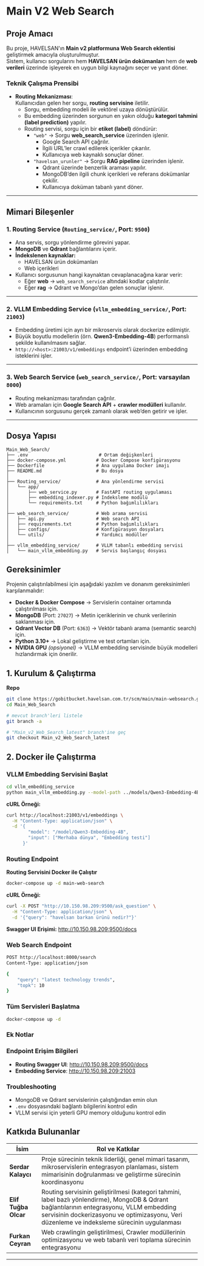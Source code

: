 # Main V2 Web Search 

## Proje Amacı

Bu proje, HAVELSAN'ın **Main v2 platformuna Web Search eklentisi** geliştirmek amacıyla oluşturulmuştur.  
Sistem, kullanıcı sorgularını hem **HAVELSAN ürün dokümanları** hem de **web verileri** üzerinde işleyerek en uygun bilgi kaynağını seçer ve yanıt döner.

### Teknik Çalışma Prensibi
- **Routing Mekanizması**:  
  Kullanıcıdan gelen her sorgu, **routing servisine** iletilir.  
  - Sorgu, embedding modeli ile vektörel uzaya dönüştürülür.  
  - Bu embedding üzerinden sorgunun en yakın olduğu **kategori tahmini (label prediction)** yapılır.  
  - Routing servisi, sorgu için bir **etiket (label)** döndürür:
    - `"web"` → Sorgu **web_search_service** üzerinden işlenir.  
      - Google Search API çağrılır.  
      - İlgili URL’ler crawl edilerek içerikler çıkarılır.  
      - Kullanıcıya web kaynaklı sonuçlar döner.  
    - `"havelsan_urunler"` → Sorgu **RAG pipeline** üzerinden işlenir.  
      - Qdrant üzerinde benzerlik araması yapılır.  
      - MongoDB’den ilgili chunk içerikleri ve referans dokümanlar çekilir.  
      - Kullanıcıya doküman tabanlı yanıt döner.  
---

## Mimari Bileşenler

### 1. Routing Service (`Routing_service/`, Port: `9500`)
- Ana servis, sorgu yönlendirme görevini yapar.  
- **MongoDB** ve **Qdrant** bağlantılarını içerir.  
- **İndekslenen kaynaklar:**
  - HAVELSAN ürün dokümanları
  - Web içerikleri  
- Kullanıcı sorgusunun hangi kaynaktan cevaplanacağına karar verir:
  - Eğer **web** → `web_search_service` altındaki kodlar çalıştırılır.
  - Eğer **rag** → Qdrant ve Mongo’dan gelen sonuçlar işlenir.

---

### 2. VLLM Embedding Service (`vllm_embedding_service/`, Port: `21003`)
- Embedding üretimi için ayrı bir mikroservis olarak dockerize edilmiştir.  
- Büyük boyutlu modellerin (örn. **Qwen3-Embedding-4B**) performanslı şekilde kullanılmasını sağlar.  
- `http://<host>:21003/v1/embeddings` endpoint’i üzerinden embedding isteklerini işler.  

---

### 3. Web Search Service (`web_search_service/`, Port: varsayılan `8000`)
- Routing mekanizması tarafından çağrılır.  
- Web aramaları için **Google Search API** + **crawler modülleri** kullanılır.  
- Kullanıcının sorgusunu gerçek zamanlı olarak web’den getirir ve işler.  

---

## Dosya Yapısı

```
Main_Web_Search/
├── .env                          # Ortam değişkenleri
├── docker-compose.yml           # Docker Compose konfigürasyonu
├── Dockerfile                   # Ana uygulama Docker imajı
├── README.md                    # Bu dosya
│
├── Routing_service/             # Ana yönlendirme servisi
│   └── app/
│       ├── web_service.py       # FastAPI routing uygulaması
│       ├── embedding_indexer.py # Indeksleme modülü
│       └── requirements.txt     # Python bağımlılıkları
│
├── web_search_service/          # Web arama servisi
│   ├── api.py                   # Web search API
│   ├── requirements.txt         # Python bağımlılıkları
│   ├── configs/                 # Konfigürasyon dosyaları
│   └── utils/                   # Yardımcı modüller
│
├── vllm_embedding_service/      # VLLM tabanlı embedding servisi
│   └── main_vllm_embedding.py   # Servis başlangıç dosyası

```
## Gereksinimler

Projenin çalıştırılabilmesi için aşağıdaki yazılım ve donanım gereksinimleri karşılanmalıdır:

- **Docker & Docker Compose** → Servislerin container ortamında çalıştırılması için.  
- **MongoDB** (Port: `27027`) → Metin içeriklerinin ve chunk verilerinin saklanması için.  
- **Qdrant Vector DB** (Port: `6363`) → Vektör tabanlı arama (semantic search) için.  
- **Python 3.10+** → Lokal geliştirme ve test ortamları için.  
- **NVIDIA GPU** *(opsiyonel)* → VLLM embedding servisinde büyük modelleri hızlandırmak için önerilir.  


## 1. Kurulum & Çalıştırma

**Repo**

```bash
git clone https://gobitbucket.havelsan.com.tr/scm/main/main-websearch.git
cd Main_Web_Search

# mevcut branch'leri listele
git branch -a

# "Main_v2_Web_Search_latest" branch'ine geç
git checkout Main_v2_Web_Search_latest
```

## 2. Docker ile Çalıştırma

### VLLM Embedding Servisini Başlat

```bash
cd vllm_embedding_service
python main_vllm_embedding.py --model-path ../models/Qwen3-Embedding-4B --port 21003
```
**cURL Örneği:**
```bash
curl http://localhost:21003/v1/embeddings \
  -H "Content-Type: application/json" \
  -d '{
        "model": "/model/Qwen3-Embedding-4B",
        "input": ["Merhaba dünya", "Embedding testi"]
      }'
```

### Routing Endpoint

**Routing Servisini Docker ile Çalıştır**

```bash
docker-compose up -d main-web-search
```
**cURL Örneği:**
```bash
curl -X POST "http://10.150.98.209:9500/ask_question" \
  -H "Content-Type: application/json" \
  -d '{"query": "havelsan barkan ürünü nedir?"}'
```

**Swagger UI Erişimi:** http://10.150.98.209:9500/docs

### Web Search Endpoint

```bash
POST http://localhost:8000/search
Content-Type: application/json

{
    "query": "latest technology trends",
    "topk": 10
}
```
### Tüm Servisleri Başlatma

```bash
docker-compose up -d
```

### Ek Notlar

### Endpoint Erişim Bilgileri
- **Routing Swagger UI**: http://10.150.98.209:9500/docs
- **Embedding Service**: http://10.150.98.209:21003

### Troubleshooting
- MongoDB ve Qdrant servislerinin çalıştığından emin olun
- `.env` dosyasındaki bağlantı bilgilerini kontrol edin
- VLLM servisi için yeterli GPU memory olduğunu kontrol edin

## Katkıda Bulunanlar

| İsim               | Rol ve Katkılar                                                                                   |
|--------------------|---------------------------------------------------------------------------------------------------|
| **Serdar Kalaycı** | Proje sürecinin teknik liderliği, genel mimari tasarım, mikroservislerin entegrasyon planlaması, sistem mimarisinin doğrulanması ve geliştirme sürecinin koordinasyonu |
| **Elif Tuğba Olcar** | Routing servisinin geliştirilmesi (kategori tahmini, label bazlı yönlendirme), MongoDB & Qdrant bağlantılarının entegrasyonu, VLLM embedding servisinin dockerizasyonu ve optimizasyonu,  Veri düzenleme ve indeksleme sürecinin uygulanması |
| **Furkan Ceyran**  | Web crawlingin geliştirilmesi, Crawler modüllerinin optimizasyonu ve web tabanlı veri toplama sürecinin entegrasyonu |

---
